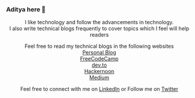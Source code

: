 ### Aditya here 👋

<!--
**aditya-sridhar/aditya-sridhar** is a ✨ _special_ ✨ repository because its `README.md` (this file) appears on your GitHub profile.

Here are some ideas to get you started:

- 🔭 I’m currently working on ...
- 🌱 I’m currently learning ...
- 👯 I’m looking to collaborate on ...
- 🤔 I’m looking for help with ...
- 💬 Ask me about ...
- 📫 How to reach me: ...
- 😄 Pronouns: ...
- ⚡ Fun fact: ...
-->

<p align = "center">
I like technology and follow the advancements in technology.</br>
I also write technical blogs frequently to cover topics which I feel will help readers
</p>

<p align="center">
Feel free to read my technical blogs in the following websites</br>
<a href ="https://adityasridhar.com/">Personal Blog</a></br>
<a href ="https://www.freecodecamp.org/news/author/aditya-sridhar/">FreeCodeCamp</a></br>
<a href ="https://dev.to/adityasridhar">dev.to</a></br>
<a href ="https://hackernoon.com/u/adityasridhar">Hackernoon</a></br>
<a href ="https://medium.com/@aditya_sridhar">Medium</a></br>
</p>

<p align="center">
  Feel free to connect with me on <a href ="https://www.linkedin.com/in/aditya1811/">LinkedIn</a> or Follow me on <a href="https://twitter.com/adityasridhar18">Twitter</a>
</p >
